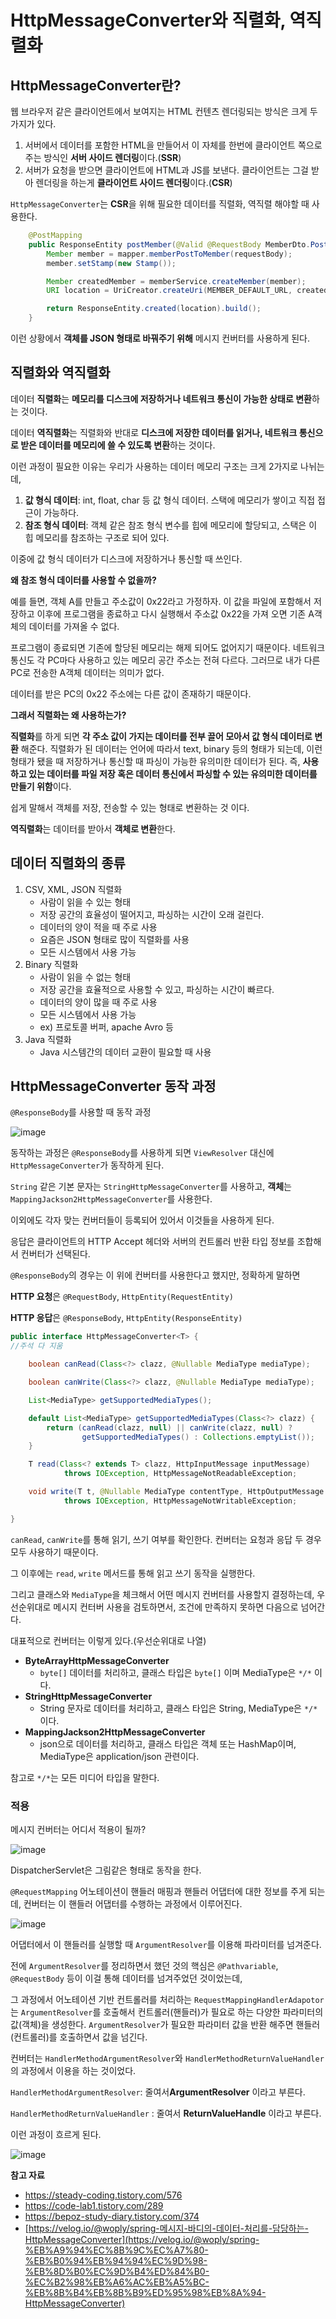 # HttpMessageConverter와 직렬화, 역직렬화

## HttpMessageConverter란?

웹 브라우저 같은 클라이언트에서 보여지는 HTML 컨텐츠 렌더링되는 방식은 크게 두가지가 있다.

1. 서버에서 데이터를 포함한 HTML을 만들어서 이 자체를 한번에 클라이언트 쪽으로 주는 방식인 **서버 사이드 렌더링**이다.(**SSR**)
2. 서버가 요청을 받으면 클라이언트에 HTML과 JS를 보낸다. 클라이언트는 그걸 받아 렌더링을 하는게 **클라이언트 사이드 렌더링**이다.(**CSR**)

`HttpMessageConverter`는 **CSR**을 위해 필요한 데이터를 직렬화, 역직렬 해야할 때 사용한다.

```java
    @PostMapping
    public ResponseEntity postMember(@Valid @RequestBody MemberDto.Post requestBody) {
        Member member = mapper.memberPostToMember(requestBody);
        member.setStamp(new Stamp());

        Member createdMember = memberService.createMember(member);
        URI location = UriCreator.createUri(MEMBER_DEFAULT_URL, createdMember.getMemberId());

        return ResponseEntity.created(location).build();
    }
```

이런 상황에서 **객체를 JSON 형태로 바꿔주기 위해** 메시지 컨버터를 사용하게 된다.

## 직렬화와 역직렬화

데이터 **직렬화**는 **메모리를 디스크에 저장하거나 네트워크 통신이 가능한 상태로 변환**하는 것이다.

데이터 **역직렬화**는 직렬화와 반대로 **디스크에 저장한 데이터를 읽거나, 네트워크 통신으로 받은 데이터를 메모리에 쓸 수 있도록 변환**하는 것이다.

이런 과정이 필요한 이유는 우리가 사용하는 데이터 메모리 구조는 크게 2가지로 나뉘는데,

1. **값 형식 데이터**: int, float, char 등 값 형식 데이터. 스택에 메모리가 쌓이고 직접 접근이 가능하다.
2. **참조 형식 데이터**: 객체 같은 참조 형식 변수를 힙에 메모리에 할당되고, 스택은 이 힙 메모리를 참조하는 구조로 되어 있다. 

이중에 값 형식 데이터가 디스크에 저장하거나 통신할 때 쓰인다.

**왜 참조 형식 데이터를 사용할 수 없을까?**

예를 들면, 객체 A를 만들고 주소값이 0x22라고 가정하자. 이 값을 파일에 포함해서 저장하고 이후에 프로그램을 종료하고 다시 실행해서 주소값 0x22을 가져 오면 기존 A객체의 데이터를 가져올 수 없다.

프로그램이 종료되면 기존에 할당된 메모리는 해제 되어도 없어지기 때문이다. 네트워크 통신도 각 PC마다 사용하고 있는 메모리 공간 주소는 전혀 다르다. 그러므로 내가 다른 PC로 전송한 A객체 데이터는 의미가 없다.

데이터를 받은 PC의 0x22 주소에는 다른 값이 존재하기 때문이다.

**그래서 직렬화는 왜 사용하는가?**

**직렬화**를 하게 되면 **각 주소 값이 가지는 데이터를 전부 끌어 모아서 값 형식 데이터로 변환** 해준다. 직렬화가 된 데이터는 언어에 따라서 text, binary 등의 형태가 되는데, 이런 형태가 됐을 때 저장하거나 통신할 때 파싱이 가능한 유의미한 데이터가 된다. 즉, **사용하고 있는 데이터를 파일 저장 혹은 데이터 통신에서 파싱할 수 있는 유의미한 데이터를 만들기 위함**이다.

쉽게 말해서 객체를 저장, 전송할 수 있는 형태로 변환하는 것 이다.

**역직렬화**는 데이터를 받아서 **객체로 변환**한다.

## 데이터 직렬화의 종류

1. CSV, XML, JSON 직렬화
    - 사람이 읽을 수 있는 형태
    - 저장 공간의 효율성이 떨어지고, 파싱하는 시간이 오래 걸린다.
    - 데이터의 양이 적을 때 주로 사용
    - 요즘은 JSON 형태로 많이 직렬화를 사용
    - 모든 시스템에서 사용 가능
2. Binary 직렬화
    - 사람이 읽을 수 없는 형태
    - 저장 공간을 효율적으로 사용할 수 있고, 파싱하는 시간이 빠르다.
    - 데이터의 양이 많을 때 주로 사용
    - 모든 시스템에서 사용 가능
    - ex) 프로토콜 버퍼, apache Avro 등
3. Java 직렬화
    - Java 시스템간의 데이터 교환이 필요할 때 사용

## HttpMessageConverter 동작 과정

`@ResponseBody`를 사용할 때 동작 과정

![image](https://github.com/mo2-Study-Group/StudyGroup/assets/70151275/a4ac5f26-d4d8-429c-961d-7392b416f7d3)

동작하는 과정은 `@ResponseBody`를 사용하게 되면 `ViewResolver` 대신에 `HttpMessageConverter`가 동작하게 된다.

`String` 같은 기본 문자는 `StringHttpMessageConverter`를 사용하고, **객체**는 `MappingJackson2HttpMessageConverter`를 사용한다.

이외에도 각자 맞는 컨버터들이 등록되어 있어서 이것들을 사용하게 된다.

응답은 클라이언트의 HTTP Accept 헤더와 서버의 컨트롤러 반환 타입 정보를 조합해서 컨버터가 선택된다.

`@ResponseBody`의 경우는 이 위에 컨버터를 사용한다고 했지만, 정확하게 말하면

**HTTP 요청**은 `@RequestBody`, `HttpEntity(RequestEntity)`

**HTTP 응답**은 `@ResponseBody`, `HttpEntity(ResponseEntity)`

```java
public interface HttpMessageConverter<T> {
//주석 다 지움

	boolean canRead(Class<?> clazz, @Nullable MediaType mediaType);

	boolean canWrite(Class<?> clazz, @Nullable MediaType mediaType);

	List<MediaType> getSupportedMediaTypes();

	default List<MediaType> getSupportedMediaTypes(Class<?> clazz) {
		return (canRead(clazz, null) || canWrite(clazz, null) ?
				getSupportedMediaTypes() : Collections.emptyList());
	}

	T read(Class<? extends T> clazz, HttpInputMessage inputMessage)
			throws IOException, HttpMessageNotReadableException;

	void write(T t, @Nullable MediaType contentType, HttpOutputMessage outputMessage)
			throws IOException, HttpMessageNotWritableException;

}
```

`canRead`, `canWrite`를 통해 읽기, 쓰기 여부를 확인한다. 컨버터는 요청과 응답 두 경우 모두 사용하기 때문이다.

그 이후에는 `read`, `write` 메서드를 통해 읽고 쓰기 동작을 실행한다.

그리고 클래스와 `MediaType`을 체크해서 어떤 메시지 컨버터를 사용할지 결정하는데, 우선순위대로 메시지 컨터버 사용을 검토하면서, 조건에 만족하지 못하면 다음으로 넘어간다.

대표적으로 컨버터는 이렇게 있다.(우선순위대로 나열)

- **ByteArrayHttpMessageConverter**
    - `byte[]` 데이터를 처리하고, 클래스 타입은 `byte[]` 이며 MediaType은 `*/*` 이다.
- **StringHttpMessageConverter**
    - String 문자로 데이터를 처리하고, 클래스 타입은 String, MediaType은 `*/*`이다.
- **MappingJackson2HttpMessageConverter**
    - json으로 데이터를 처리하고, 클래스 타입은 객체 또는 HashMap이며, MediaType은 application/json 관련이다.

참고로 `*/*`는 모든 미디어 타입을 말한다.

### 적용

메시지 컨버터는 어디서 적용이 될까?

![image](https://github.com/mo2-Study-Group/StudyGroup/assets/70151275/c6fc1442-80d2-4e41-b068-5793108c1893)

DispatcherServlet은 그림같은 형태로 동작을 한다.

`@RequestMapping` 어노테이션이 핸들러 매핑과 핸들러 어댑터에 대한 정보를 주게 되는데, 컨버터는 이 핸들러 어댑터를 수행하는 과정에서 이루어진다.

![image](https://github.com/mo2-Study-Group/StudyGroup/assets/70151275/ce55fbb1-e727-4695-bc74-7f7da22f48e4)

어댑터에서 이 핸들러를 실행할 때 `ArgumentResolver`를 이용해 파라미터를 넘겨준다.

전에 `ArgumentResolver`를 정리하면서 했던 것의 핵심은 `@Pathvariable`, `@RequestBody` 등이 이걸 통해 데이터를 넘겨주었던 것이었는데,

그 과정에서 어노테이션 기반 컨트롤러를 처리하는 `RequestMappingHandlerAdapotor`는 `ArgumentResolver`를 호출해서 컨트롤러(핸들러)가 필요로 하는 다양한 파라미터의 값(객체)을 생성한다. `ArgumentResolver`가 필요한 파라미터 값을 반환 해주면 핸들러(컨트롤러)를 호출하면서 값을 넘긴다.

컨버터는 `HandlerMethodArgumentResolver`와 `HandlerMethodReturnValueHandler`의 과정에서 이용을 하는 것이었다.

`HandlerMethodArgumentResolver`: 줄여서**ArgumentResolver** 이라고 부른다.

`HandlerMethodReturnValueHandler` : 줄여서 **ReturnValueHandle** 이라고 부른다.

이런 과정이 흐르게 된다.

![image](https://github.com/mo2-Study-Group/StudyGroup/assets/70151275/bbdf7217-ecd3-45db-afe8-dfb614feb7f9)

**참고 자료**

- <https://steady-coding.tistory.com/576>
- <https://code-lab1.tistory.com/289>
- <https://bepoz-study-diary.tistory.com/374>
- [https://velog.io/@woply/spring-메시지-바디의-데이터-처리를-담당하는-HttpMessageConverter](https://velog.io/@woply/spring-%EB%A9%94%EC%8B%9C%EC%A7%80-%EB%B0%94%EB%94%94%EC%9D%98-%EB%8D%B0%EC%9D%B4%ED%84%B0-%EC%B2%98%EB%A6%AC%EB%A5%BC-%EB%8B%B4%EB%8B%B9%ED%95%98%EB%8A%94-HttpMessageConverter)
